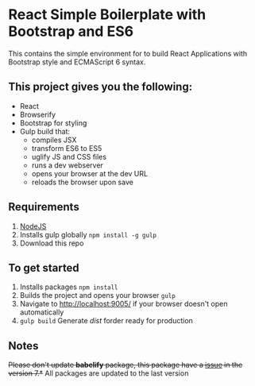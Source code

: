 # React Simple Boilerplate with Bootstrap and ES6
This contains the simple environment for to build React Applications with Bootstrap style and ECMAScript 6 syntax.

## This project gives you the following:
* React
* Browserify  
* Bootstrap for styling  
* Gulp build that:  
  * compiles JSX
  * transform ES6 to ES5
  * uglify JS and CSS files
  * runs a dev webserver
  * opens your browser at the dev URL  
  * reloads the browser upon save  

## Requirements
1. [NodeJS](http://www.nodejs.org)
2. Installs gulp globally `npm install -g gulp`
2. Download this repo

## To get started
1. Installs packages `npm install`
2. Builds the project and opens your browser `gulp`
4. Navigate to [http://localhost:9005/](http://localhost:9005/) if your browser doesn't open automatically
5. `gulp build` Generate *dist* forder ready for production

## Notes
~~Please don't update **babelify** package, this package have a [issue](https://github.com/babel/babelify/issues/127) in the version 7.*~~
All packages are updated to the last version
